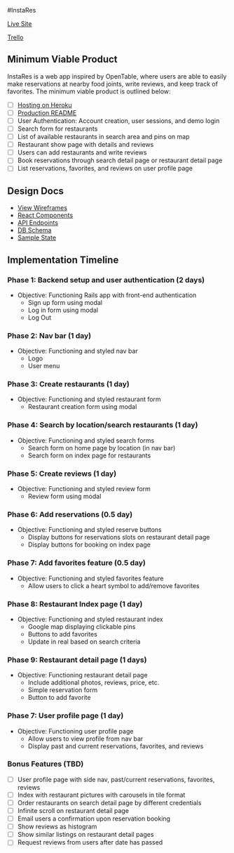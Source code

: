 #InstaRes

[live]: https://www.heroku.com/

[Live Site][live]

[Trello](https://trello.com/)

## Minimum Viable Product

InstaRes is a web app inspired by OpenTable, where users are able to easily make reservations at nearby food joints, write reviews, and keep track of favorites. The minimum viable product is outlined below:

- [ ] [Hosting on Heroku][live]
- [ ] [Production README](../README.md)
- [ ] User Authentication: Account creation, user sessions, and demo login
- [ ] Search form for restaurants
- [ ] List of available restaurants in search area and pins on map
- [ ] Restaurant show page with details and reviews
- [ ] Users can add restaurants and write reviews
- [ ] Book reservations through search detail page or restaurant detail page
- [ ] List reservations, favorites, and reviews on user profile page

## Design Docs
* [View Wireframes](./wireframes)
* [React Components](./component-hierarchy.md)
* [API Endpoints](./api-endpoints.md)
* [DB Schema](./schema.md)
* [Sample State](./sample-state.md)

## Implementation Timeline

### Phase 1: Backend setup and user authentication (2 days)

* Objective: Functioning Rails app with front-end authentication
  - Sign up form using modal
  - Log in form using modal
  - Log Out

### Phase 2: Nav bar (1 day)

* Objective: Functioning and styled nav bar
  - Logo
  - User menu

### Phase 3: Create restaurants (1 day)

* Objective: Functioning and styled restaurant form
  - Restaurant creation form using modal

### Phase 4: Search by location/search restaurants (1 day)

* Objective: Functioning and styled search forms
  - Search form on home page by location (in nav bar)
  - Search form on index page for restaurants

### Phase 5: Create reviews (1 day)

* Objective: Functioning and styled review form
  - Review form using modal

### Phase 6: Add reservations (0.5 day)

* Objective: Functioning and styled reserve buttons
  - Display buttons for reservations slots on restaurant detail page
  - Display buttons for booking on index page

### Phase 7: Add favorites feature (0.5 day)

* Objective: Functioning and styled favorites feature
  - Allow users to click a heart symbol to add/remove favorites

### Phase 8: Restaurant Index page (1 day)

* Objective: Functioning and styled restaurant index
  - Google map displaying clickable pins
  - Buttons to add favorites
  - Update in real based on search criteria

### Phase 9: Restaurant detail page (1 days)

* Objective: Functioning restaurant detail page
  - Include additional photos, reviews, price, etc.
  - Simple reservation form
  - Button to add favorite

### Phase 7: User profile page (1 day)

* Objective: Functioning user profile page
  - Allow users to view profile from nav bar
  - Display past and current reservations, favorites, and reviews

### Bonus Features (TBD)

- [ ] User profile page with side nav, past/current reservations, favorites, reviews
- [ ] Index with restaurant pictures with carousels in tile format
- [ ] Order restaurants on search detail page by different credentials
- [ ] Infinite scroll on restaurant detail page
- [ ] Email users a confirmation upon reservation booking
- [ ] Show reviews as histogram
- [ ] Show similar listings on restaurant detail pages
- [ ] Request reviews from users after date has passed
